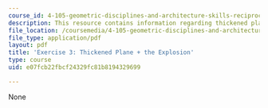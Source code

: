 ```yaml
---
course_id: 4-105-geometric-disciplines-and-architecture-skills-reciprocal-methodologies-fall-2012
description: This resource contains information regarding thickened plane + the explosion.
file_location: /coursemedia/4-105-geometric-disciplines-and-architecture-skills-reciprocal-methodologies-fall-2012/e07fcb22fbcf24329fc81b8194329699_MIT4_105F12_ex3-explosion.pdf
file_type: application/pdf
layout: pdf
title: 'Exercise 3: Thickened Plane + the Explosion'
type: course
uid: e07fcb22fbcf24329fc81b8194329699

---
```

None